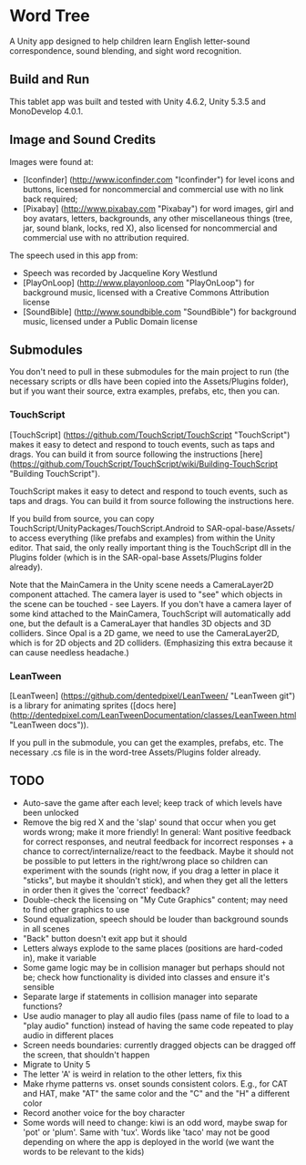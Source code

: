 # Word Tree
A Unity app designed to help children learn English letter-sound correspondence, sound blending, and sight word recognition.

## Build and Run
This tablet app was built and tested with Unity 4.6.2, Unity 5.3.5 and MonoDevelop 4.0.1.

## Image and Sound Credits
Images were found at:
- [Iconfinder] (http://www.iconfinder.com "Iconfinder") for level icons and buttons, licensed for noncommercial and commercial use with no link back required;
- [Pixabay] (http://www.pixabay.com "Pixabay") for word images, girl and boy avatars, letters, backgrounds, any other miscellaneous things (tree, jar, sound blank, locks, red X), also licensed for noncommercial and commercial use with no attribution required.
 

The speech used in this app  from:
- Speech was recorded by Jacqueline Kory Westlund
- [PlayOnLoop] (http://www.playonloop.com "PlayOnLoop") for background music, licensed with a Creative Commons Attribution license
- [SoundBible] (http://www.soundbible.com "SoundBible") for background music, licensed under a Public Domain license 

## Submodules
You don't need to pull in these submodules for the main project to run (the necessary scripts or dlls have been copied into the Assets/Plugins folder), but if you want their source, extra examples, prefabs, etc, then you can.

### TouchScript
[TouchScript] (https://github.com/TouchScript/TouchScript "TouchScript") makes it easy to detect and respond to touch events, such as taps and drags. You can build it from source following the instructions [here] (https://github.com/TouchScript/TouchScript/wiki/Building-TouchScript "Building TouchScript").

TouchScript makes it easy to detect and respond to touch events, such as taps and drags. You can build it from source following the instructions here.

If you build from source, you can copy TouchScript/UnityPackages/TouchScript.Android to SAR-opal-base/Assets/ to access everything (like prefabs and examples) from within the Unity editor. That said, the only really important thing is the TouchScript dll in the Plugins folder (which is in the SAR-opal-base Assets/Plugins folder already).

Note that the MainCamera in the Unity scene needs a CameraLayer2D component attached. The camera layer is used to "see" which objects in the scene can be touched - see Layers. If you don't have a camera layer of some kind attached to the MainCamera, TouchScript will automatically add one, but the default is a CameraLayer that handles 3D objects and 3D colliders. Since Opal is a 2D game, we need to use the CameraLayer2D, which is for 2D objects and 2D colliders. (Emphasizing this extra because it can cause needless headache.)
### LeanTween
[LeanTween] (https://github.com/dentedpixel/LeanTween/ "LeanTween git") is a library for animating sprites ([docs here] (http://dentedpixel.com/LeanTweenDocumentation/classes/LeanTween.html "LeanTween docs")).

If you pull in the submodule, you can get the examples, prefabs, etc. The necessary .cs file is in the word-tree Assets/Plugins folder already.

## TODO
- Auto-save the game after each level; keep track of which levels have been unlocked
- Remove the big red X and the 'slap' sound that occur when you get words wrong; make it more friendly! In general: Want positive feedback for correct responses, and neutral feedback for incorrect responses + a chance to correct/internalize/react to the feedback. Maybe it should not be possible to put letters in the right/wrong place so children can experiment with the sounds (right now, if you drag a letter in place it "sticks", but maybe it shouldn't stick), and when they get all the letters in order then it gives the 'correct' feedback?
- Double-check the licensing on "My Cute Graphics" content; may need to find other graphics to use
- Sound equalization, speech should be louder than background sounds in all scenes
- "Back" button doesn't exit app but it should
- Letters always explode to the same places (positions are hard-coded in), make it variable
- Some game logic may be in collision manager but perhaps should not be; check how functionality is divided into classes and ensure it's sensible
- Separate large if statements in collision manager into separate functions?
- Use audio manager to play all audio files (pass name of file to load to a "play audio" function) instead of having the same code repeated to play audio in different places
- Screen needs boundaries: currently dragged objects can be dragged off the screen, that shouldn't happen
- Migrate to Unity 5
- The letter 'A' is weird in relation to the other letters, fix this
- Make rhyme patterns vs. onset sounds consistent colors. E.g., for CAT and HAT, make "AT" the same color and the "C" and the "H" a different color
- Record another voice for the boy character
- Some words will need to change: kiwi is an odd word, maybe swap for 'pot' or 'plum'. Same with 'tux'. Words like 'taco' may not be good depending on where the app is deployed in the world (we want the words to be relevant to the kids)
